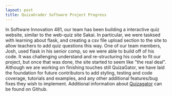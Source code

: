 ```yaml
---
layout: post
title: QuizaGrader Software Project Progress 
---
```


In Software Innovation 481, our team has been building a interactive quiz website, similar to the web-quiz site Sakai. In particular, we were tasksed with learning about flask, and creating a csv file upload section to the site to allow teachers to add quiz questions this way. 
One of our team members, Josh, used flask in his senior comp, so we were able to build off of his code. It was challenging understand and re-structuring his code to fit our project, but once that was done, the site started to seem like "the real deal". Although we are working 
on finishing touches still QuizaGator, we have laid the foundation for future contributors to add styling, testing and code coverage, tutorials and examples, and any other additional features/bug fixes they wish to implement. Additional information about [Quizagator](https://github.com/GatorEducator/quizagator) can be found on Github.
